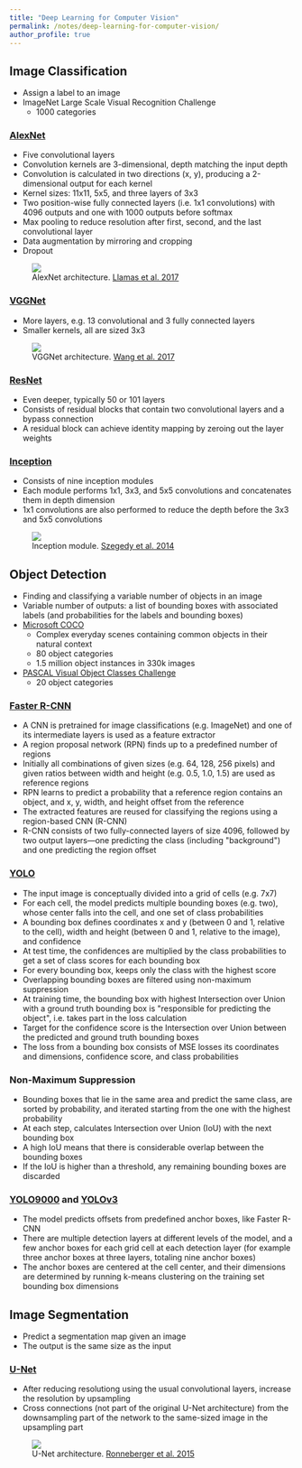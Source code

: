 ```yaml
---
title: "Deep Learning for Computer Vision"
permalink: /notes/deep-learning-for-computer-vision/
author_profile: true
---
```


## Image Classification

* Assign a label to an image
* ImageNet Large Scale Visual Recognition Challenge
    - 1000 categories

### [AlexNet](https://papers.nips.cc/paper/4824-imagenet-classification-with-deep-convolutional-neural-networks)

* Five convolutional layers
* Convolution kernels are 3-dimensional, depth matching the input depth
* Convolution is calculated in two directions (x, y), producing a 2-dimensional output for each kernel
* Kernel sizes: 11x11, 5x5, and three layers of 3x3
* Two position-wise fully connected layers (i.e. 1x1 convolutions) with 4096 outputs and one with 1000 outputs before softmax
* Max pooling to reduce resolution after first, second, and the last convolutional layer
* Data augmentation by mirroring and cropping
* Dropout

<figure>
  <img src="https://www.mdpi.com/applsci/applsci-07-00992/article_deploy/html/images/applsci-07-00992-g001.png">
  <figcaption>
    AlexNet architecture.
    <a href="https://dx.doi.org/10.3390/app7100992">Llamas et al. 2017</a>
  </figcaption>
</figure>

### [VGGNet](https://arxiv.org/abs/1409.1556)

* More layers, e.g. 13 convolutional and 3 fully connected layers
* Smaller kernels, all are sized 3x3

<figure>
  <img src="https://www.researchgate.net/profile/Debaditya_Acharya/publication/323796590/figure/fig1/AS:606593536258049@1521634577318/The-architecture-of-a-VGGNet-CNN-after-Wang-et-al-2017_W640.jpg">
  <figcaption>
    VGGNet architecture.
    <a href="https://doi.org/10.1145/3038912.3052638">Wang et al. 2017</a>
  </figcaption>
</figure>

### [ResNet](https://arxiv.org/abs/1512.03385)

* Even deeper, typically 50 or 101 layers
* Consists of residual blocks that contain two convolutional layers and a bypass connection
* A residual block can achieve identity mapping by zeroing out the layer weights

### [Inception](https://arxiv.org/abs/1409.4842)

* Consists of nine inception modules
* Each module performs 1x1, 3x3, and 5x5 convolutions and concatenates them in depth dimension
* 1x1 convolutions are also performed to reduce the depth before the 3x3 and 5x5 convolutions

<figure>
  <img src="https://www.researchgate.net/profile/Ahmed_Abdelbaki5/publication/335443279/figure/fig12/AS:796779360559116@1566978411258/Inception-module-with-dimension-reductions-79_W640.jpg">
  <figcaption>
    Inception module.
    <a href="https://arxiv.org/abs/1409.4842">Szegedy et al. 2014</a>
  </figcaption>
</figure>


## Object Detection

* Finding and classifying a variable number of objects in an image
* Variable number of outputs: a list of bounding boxes with associated labels (and probabilities for the labels and bounding boxes)
* [Microsoft COCO](https://arxiv.org/abs/1405.0312)
    - Complex everyday scenes containing common objects in their natural context
    - 80 object categories
    - 1.5 million object instances in 330k images
* [PASCAL Visual Object Classes Challenge](http://host.robots.ox.ac.uk/pascal/VOC/pubs/everingham15.pdf)
    - 20 object categories

### [Faster R-CNN](https://arxiv.org/abs/1506.01497)

* A CNN is pretrained for image classifications (e.g. ImageNet) and one of its intermediate layers is used as a feature extractor
* A region proposal network (RPN) finds up to a predefined number of regions
* Initially all combinations of given sizes (e.g. 64, 128, 256 pixels) and given ratios between width and height (e.g. 0.5, 1.0, 1.5) are used as reference regions
* RPN learns to predict a probability that a reference region contains an object, and x, y, width, and height offset from the reference
* The extracted features are reused for classifying the regions using a region-based CNN (R-CNN)
* R-CNN consists of two fully-connected layers of size 4096, followed by two output layers—one predicting the class (including "background") and one predicting the region offset

### [YOLO](https://arxiv.org/abs/1506.02640)

* The input image is conceptually divided into a grid of cells (e.g. 7x7)
* For each cell, the model predicts multiple bounding boxes (e.g. two), whose center falls into the cell, and one set of class probabilities
* A bounding box defines coordinates x and y (between 0 and 1, relative to the cell), width and height (between 0 and 1, relative to the image), and confidence
* At test time, the confidences are multiplied by the class probabilities to get a set of class scores for each bounding box
* For every bounding box, keeps only the class with the highest score
* Overlapping bounding boxes are filtered using non-maximum suppression
* At training time, the bounding box with highest Intersection over Union with a ground truth bounding box is "responsible for predicting the object", i.e. takes part in the loss calculation
* Target for the confidence score is the Intersection over Union between the predicted and ground truth bounding boxes
* The loss from a bounding box consists of MSE losses its coordinates and dimensions, confidence score, and class probabilities

### Non-Maximum Suppression

* Bounding boxes that lie in the same area and predict the same class, are sorted by probability, and iterated starting from the one with the highest probability
* At each step, calculates Intersection over Union (IoU) with the next bounding box
* A high IoU means that there is considerable overlap between the bounding boxes
* If the IoU is higher than a threshold, any remaining bounding boxes are discarded

### [YOLO9000](https://arxiv.org/abs/1612.08242) and [YOLOv3](https://pjreddie.com/media/files/papers/YOLOv3.pdf)

* The model predicts offsets from predefined anchor boxes, like Faster R-CNN
* There are multiple detection layers at different levels of the model, and a few anchor boxes for each grid cell at each detection layer (for example three anchor boxes at three layers, totaling nine anchor boxes)
* The anchor boxes are centered at the cell center, and their dimensions are determined by running k-means clustering on the training set bounding box dimensions


## Image Segmentation

* Predict a segmentation map given an image
* The output is the same size as the input

### [U-Net](https://arxiv.org/abs/1505.04597)

* After reducing resolutiong using the usual convolutional layers, increase the resolution by upsampling
* Cross connections (not part of the original U-Net architecture) from the downsampling part of the network to the same-sized image in the upsampling part

<figure>
  <img src="https://lmb.informatik.uni-freiburg.de/people/ronneber/u-net/u-net-architecture.png">
  <figcaption>
    U-Net architecture.
    <a href="https://arxiv.org/abs/1505.04597">Ronneberger et al. 2015</a>
  </figcaption>
</figure>
